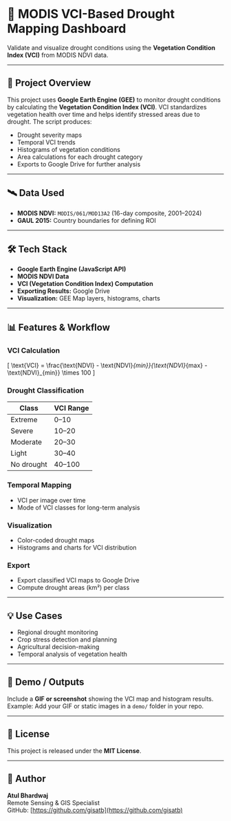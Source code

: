 # 🌵 MODIS VCI-Based Drought Mapping Dashboard

Validate and visualize drought conditions using the **Vegetation Condition Index (VCI)** from MODIS NDVI data.

---

## 📌 Project Overview

This project uses **Google Earth Engine (GEE)** to monitor drought conditions by calculating the **Vegetation Condition Index (VCI)**. VCI standardizes vegetation health over time and helps identify stressed areas due to drought. The script produces:

- Drought severity maps  
- Temporal VCI trends  
- Histograms of vegetation conditions  
- Area calculations for each drought category  
- Exports to Google Drive for further analysis  

---

## 🛰️ Data Used

- **MODIS NDVI:** `MODIS/061/MOD13A2` (16-day composite, 2001–2024)  
- **GAUL 2015:** Country boundaries for defining ROI  

---

## 🛠️ Tech Stack

- **Google Earth Engine (JavaScript API)**  
- **MODIS NDVI Data**  
- **VCI (Vegetation Condition Index) Computation**  
- **Exporting Results:** Google Drive  
- **Visualization:** GEE Map layers, histograms, charts  

---

## 📊 Features & Workflow

### VCI Calculation

\[
\text{VCI} = \frac{\text{NDVI} - \text{NDVI}_{min}}{\text{NDVI}_{max} - \text{NDVI}_{min}} \times 100
\]

### Drought Classification

| Class         | VCI Range |
|---------------|-----------|
| Extreme       | 0–10      |
| Severe        | 10–20     |
| Moderate      | 20–30     |
| Light         | 30–40     |
| No drought    | 40–100    |

### Temporal Mapping

- VCI per image over time  
- Mode of VCI classes for long-term analysis  

### Visualization

- Color-coded drought maps  
- Histograms and charts for VCI distribution  

### Export

- Export classified VCI maps to Google Drive  
- Compute drought areas (km²) per class  

---

## 💡 Use Cases

- Regional drought monitoring  
- Crop stress detection and planning  
- Agricultural decision-making  
- Temporal analysis of vegetation health  

---

## 📂 Demo / Outputs

Include a **GIF or screenshot** showing the VCI map and histogram results.  
Example: Add your GIF or static images in a `demo/` folder in your repo.


---

## 📄 License

This project is released under the **MIT License**.  

---

## 👤 Author

**Atul Bhardwaj**  
Remote Sensing & GIS Specialist  
GitHub: [https://github.com/gisatb](https://github.com/gisatb)
